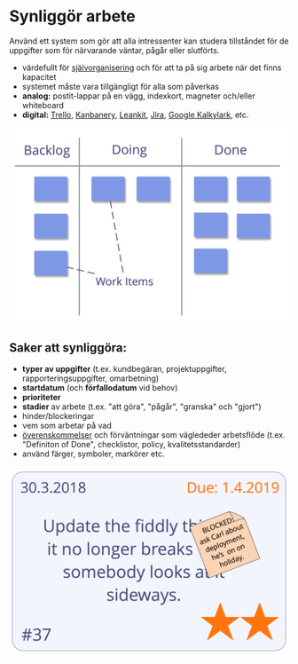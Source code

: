 # Synliggör arbete

<summary>
Använd ett system som gör att alla intressenter kan studera tillståndet för de uppgifter som för närvarande väntar, pågår eller slutförts.
</summary>

- värdefullt för [självorganisering](glossary:self-organization) och för att ta på sig arbete när det finns kapacitet
- systemet måste vara tillgängligt för alla som påverkas
- **analog:** postit-lappar på en vägg, indexkort, magneter och/eller whiteboard
- **digital:** [Trello](https://trello.com/), [Kanbanery](https://kanbanery.com/), [Leankit](https://leankit.com/), [Jira](https://www.atlassian.com/software/jira), [Google Kalkylark](https://www.google.com/sheets/about/), etc.

![Visualisering av en enkel arbetsprocess](img/workflow-and-value/simple-process.png)

## Saker att synliggöra:

- **typer av uppgifter** (t.ex. kundbegäran, projektuppgifter, rapporteringsuppgifter, omarbetning)
- **startdatum** (och **förfallodatum** vid behov)
- **prioriteter**
- **stadier** av arbete (t.ex. "att göra", "pågår", "granska" och "gjort")
- hinder/blockeringar
- vem som arbetar på vad
- [överenskommelser](glossary:agreement) och förväntningar som väglededer arbetsflöde (t.ex. "Definiton of Done", checklistor, policy, kvalitetsstandarder)
- använd färger, symboler, markörer etc.

![Ett kort som representerar ett arbetsobjekt](img/workflow-and-value/card.png)